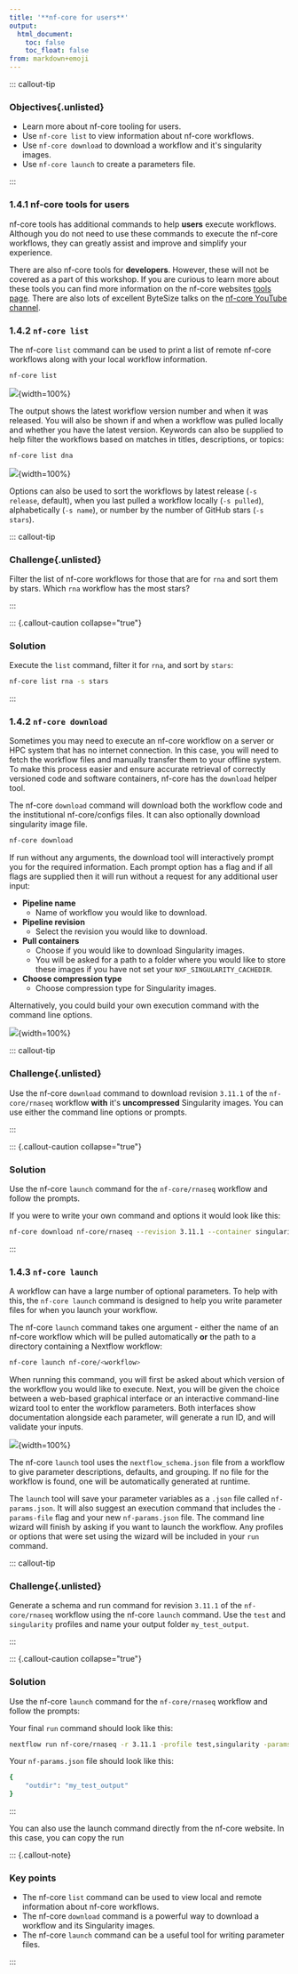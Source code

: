```yaml
---
title: '**nf-core for users**'
output:
  html_document:
    toc: false
    toc_float: false
from: markdown+emoji
---
```


::: callout-tip

### Objectives{.unlisted}

- Learn more about nf-core tooling for users.
- Use `nf-core list` to view information about nf-core workflows.
- Use `nf-core download` to download a workflow and it's singularity images.
- Use `nf-core launch` to create a parameters file.

:::

### **1.4.1 nf-core tools for users**

nf-core tools has additional commands to help **users** execute workflows. Although you do not need to use these commands to execute the nf-core workflows, they can greatly assist and improve and simplify your experience.

There are also nf-core tools for **developers**. However, these will not be covered as a part of this workshop. If you are curious to learn more about these tools you can find more information on the nf-core websites [tools page](https://nf-co.re/tools/). There are also lots of excellent ByteSize talks on the [nf-core YouTube channel](https://www.youtube.com/c/nf-core).

### **1.4.2 `nf-core list`**

The nf-core `list` command can be used to print a list of remote nf-core workflows along with your local workflow information.

```bash
nf-core list
```

![](../figs/1.4_nf-corelist.svg){width=100%}

The output shows the latest workflow version number and when it was released. You will also be shown if and when a workflow was pulled locally and whether you have the latest version. Keywords can also be supplied to help filter the workflows based on matches in titles, descriptions, or topics:

```bash
nf-core list dna
```

![](../figs/1.4_nf-corelist-dna.svg){width=100%}

Options can also be used to sort the workflows by latest release (`-s release`, default), when you last pulled a workflow locally (`-s pulled`), alphabetically (`-s name`), or number by the number of GitHub stars (`-s stars`).

::: callout-tip

### **Challenge**{.unlisted}

Filter the list of nf-core workflows for those that are for `rna` and sort them by stars. Which `rna` workflow has the most stars? 

:::

::: {.callout-caution collapse="true"}

### Solution

Execute the `list` command, filter it for `rna`, and sort by `stars`:

```bash
nf-core list rna -s stars
```

:::

### **1.4.2 `nf-core download`**

Sometimes you may need to execute an nf-core workflow on a server or HPC system that has no internet connection. In this case, you will need to fetch the workflow files and manually transfer them to your offline system. To make this process easier and ensure accurate retrieval of correctly versioned code and software containers, nf-core has the `download` helper tool.

The nf-core `download` command will download both the workflow code and the institutional nf-core/configs files. It can also optionally download singularity image file.

```bash
nf-core download
```

If run without any arguments, the download tool will interactively prompt you for the required information. Each prompt option has a flag and if all flags are supplied then it will run without a request for any additional user input:

- **Pipeline name**
  - Name of workflow you would like to download.
- **Pipeline revision**
  - Select the revision you would like to download.
- **Pull containers**
  - Choose if you would like to download Singularity images.
  - You will be asked for a path to a folder where you would like to store these images if you have not set your `NXF_SINGULARITY_CACHEDIR`.
- **Choose compression type**
  - Choose compression type for Singularity images.

Alternatively, you could build your own execution command with the command line options.

![](../figs/1.4_downloadhelp.svg){width=100%}

::: callout-tip

### **Challenge**{.unlisted}

Use the nf-core `download` command to download revision `3.11.1` of the `nf-core/rnaseq` workflow **with** it's **uncompressed** Singularity images. You can use either the command line options or prompts.

:::

::: {.callout-caution collapse="true"}

### Solution

Use the nf-core `launch` command for the `nf-core/rnaseq` workflow and follow the prompts.

If you were to write your own command and options it would look like this:

```bash
nf-core download nf-core/rnaseq --revision 3.11.1 --container singularity --compress none
```

:::

### **1.4.3 `nf-core launch`**

A workflow can have a large number of optional parameters. To help with this, the `nf-core launch` command is designed to help you write parameter files for when you launch your workflow.

The nf-core `launch` command takes one argument - either the name of an nf-core workflow which will be pulled automatically **or** the path to a directory containing a Nextflow workflow:

```bash
nf-core launch nf-core/<workflow>
```

When running this command, you will first be asked about which version of the workflow you would like to execute. Next, you will be given the choice between a web-based graphical interface or an interactive command-line wizard tool to enter the workflow parameters. Both interfaces show documentation alongside each parameter, will generate a run ID, and will validate your inputs.

![](../figs/1.4_wizard.excalidraw.png){width=100%}

The nf-core `launch` tool uses the `nextflow_schema.json` file from a workflow to give parameter descriptions, defaults, and grouping. If no file for the workflow is found, one will be automatically generated at runtime.

The `launch` tool will save your parameter variables as a `.json` file called `nf-params.json`. It will also suggest an execution command that includes the `-params-file` flag and your new `nf-params.json` file. The command line wizard will finish by asking if you want to launch the workflow. Any profiles or options that were set using the wizard will be included in your `run` command.

::: callout-tip

### **Challenge**{.unlisted}

Generate a schema and run command for revision `3.11.1` of the `nf-core/rnaseq` workflow using the nf-core `launch` command. Use the `test` and `singularity` profiles and name your output folder `my_test_output`.

:::

::: {.callout-caution collapse="true"}

### Solution

Use the nf-core `launch` command for the `nf-core/rnaseq` workflow and follow the prompts:

Your final `run` command should look like this:

```bash
nextflow run nf-core/rnaseq -r 3.11.1 -profile test,singularity -params-file nf-params.json
```

Your `nf-params.json` file should look like this:

```bash
{
    "outdir": "my_test_output"
}
```

:::

You can also use the launch command directly from the nf-core website. In this case, you can copy the run

::: {.callout-note}

### **Key points**

- The nf-core `list` command can be used to view local and remote information about nf-core workflows.
- The nf-core `download` command is a powerful way to download a workflow and its Singularity images.
- The nf-core `launch` command can be a useful tool for writing parameter files.

:::
